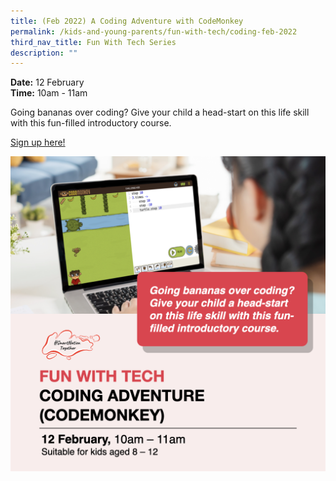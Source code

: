 ```yaml
---
title: (Feb 2022) A Coding Adventure with CodeMonkey
permalink: /kids-and-young-parents/fun-with-tech/coding-feb-2022
third_nav_title: Fun With Tech Series
description: ""
---
```



**Date:** 12 February
<br> **Time:** 10am - 11am

Going bananas over coding? Give your child a head-start on this life skill with this fun-filled introductory course. 

[Sign up here! ](https://go.gov.sg/kypcodemonkey-feb22)

![Kids Coding Workshop in February](/images/KidsCoding.png)